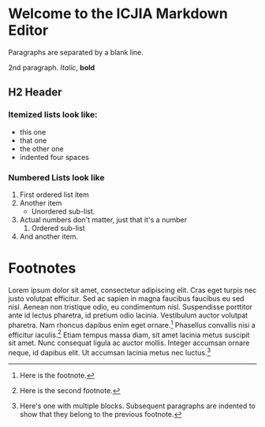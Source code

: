 # Welcome to the ICJIA Markdown Editor

Paragraphs are separated by a blank line.
  
2nd paragraph. _Italic_, **bold**

## H2 Header

### Itemized lists look like:

- this one
- that one
- the other one
- indented four spaces

### Numbered Lists look like

1. First ordered list item
2. Another item
   - Unordered sub-list.
3. Actual numbers don't matter, just that it's a number
   1. Ordered sub-list
4. And another item.

# Footnotes

Lorem ipsum dolor sit amet, consectetur adipiscing elit. Cras eget turpis nec justo volutpat efficitur. Sed ac sapien in magna faucibus faucibus eu sed nisl. Aenean non tristique odio, eu condimentum nisl. Suspendisse porttitor ante id lectus pharetra, id pretium odio lacinia. Vestibulum auctor volutpat pharetra. Nam rhoncus dapibus enim eget ornare.[^1] Phasellus convallis nisi a efficitur iaculis.[^2] Etiam tempus massa diam, sit amet lacinia metus suscipit sit amet. Nunc consequat ligula ac auctor mollis. Integer accumsan ornare neque, id dapibus elit. Ut accumsan lacinia metus nec luctus.[^3]
[^1]: Here is the footnote.
[^2]: Here is the second footnote.
[^3]: Here's one with multiple blocks.
Subsequent paragraphs are indented to show that they belong to the previous footnote.
